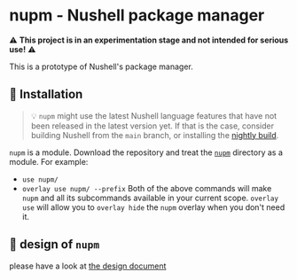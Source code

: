 

# nupm - Nushell package manager

⚠️ **This project is in an experimentation stage and not intended for serious use!**  ⚠️

This is a prototype of Nushell's package manager.

## 💾 Installation

> 💡 `nupm` might use the latest Nushell language features that have not been released in the latest version yet. If that is the case, consider building Nushell from the `main` branch, or installing the [nightly build](https://github.com/nushell/nightly).

`nupm` is a module. Download the repository and treat the [`nupm`](https://github.com/nushell/nupm/tree/main/nupm`) directory as a module. For example:
* `use nupm/`
* `overlay use nupm/ --prefix`
Both of the above commands will make `nupm` and all its subcommands available in your current scope. `overlay use` will allow you to `overlay hide` the `nupm` overlay when you don't need it.

## :memo: design of `nupm`
please have a look at [the design document](docs/design/README.md)
